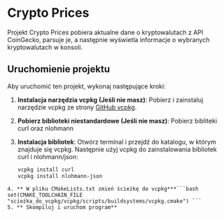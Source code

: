 # Crypto Prices

Projekt Crypto Prices pobiera aktualne dane o kryptowalutach z API CoinGecko, parsuje je, a następnie wyświetla informacje o wybranych kryptowalutach w konsoli.

## Uruchomienie projektu

Aby uruchomić ten projekt, wykonaj następujące kroki:


1. **Instalacja narzędzia vcpkg (Jeśli nie masz)**: Pobierz i zainstaluj narzędzie vcpkg ze strony [GitHub vcpkg](https://github.com/microsoft/vcpkg).
2. **Pobierz biblioteki niestandardowe (Jeśli nie masz)**: Pobierz bibliteki curl oraz nlohmann

3. **Instalacja bibliotek**: Otwórz terminal i przejdź do katalogu, w którym znajduje się vcpkg. Następnie użyj vcpkg do zainstalowania bibliotek curl i nlohmann/json:
   ```bash
   vcpkg install curl
   vcpkg install nlohmann-json
```
4. ** W pliku CMakeLists.txt zmień ścieżkę do vcpkg***```bash set(CMAKE_TOOLCHAIN_FILE "scieżka_do_vcpkg/vcpkg/scripts/buildsystems/vcpkg.cmake") ```
5. ** Skompiluj i uruchom program**
